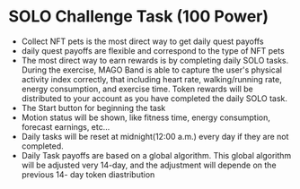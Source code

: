 # SOLO Challenge Task (100 Power)

* Collect NFT pets is the most direct way to get daily quest payoffs
* daily quest payoffs are flexible and correspond to the type of NFT pets
* The most direct way to earn rewards is by completing daily SOLO tasks. During the exercise, MAGO Band is able to capture the user's physical activity index correctly, that including heart rate, walking/running rate, energy consumption, and exercise time. Token rewards will be distributed to your account as you have completed the daily SOLO task.
* The Start button for beginning the task
* Motion status will be shown, like fitness time, energy consumption, forecast earnings, etc...
* Daily tasks will be reset at midnight(12:00 a.m.) every day if they are not completed.
* Daily Task payoffs are based on a global algorithm. This global algorithm will be adjusted very 14-day, and the adjustment will depende on the previous 14- day token diastribution
